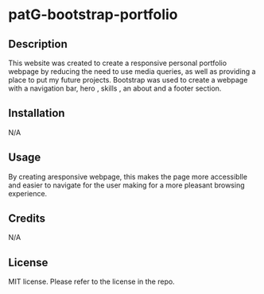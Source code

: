 # patG-bootstrap-portfolio

## Description
This website was created to create a responsive personal portfolio webpage by reducing the need to use media queries, as well as providing a place to put my future projects. Bootstrap was used to create a webpage with a navigation bar, hero , skills , an about and a footer section. 

## Installation
N/A

## Usage
By creating aresponsive webpage, this makes the page more accessiblle and easier to navigate for the user making for a more pleasant browsing experience.


## Credits
N/A

## License
MIT license. Please refer to the license in the repo.

